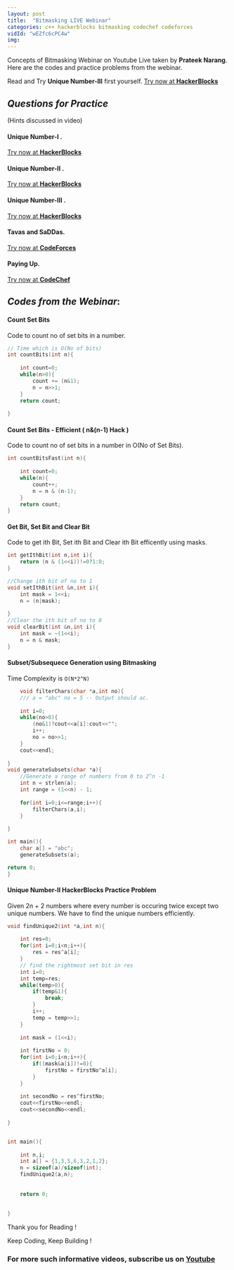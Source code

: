 ```yaml
---
layout: post
title:  "Bitmasking LIVE Webinar"
categories: c++ hackerblocks bitmasking codechef codeforces
vidId: "wEZfc6cPC4w"
img: 
---
```



Concepts of Bitmasking Webinar on Youtube Live taken by **Prateek Narang**. Here are the codes and practice problems from the webinar.



Read and Try **Unique Number-III** first yourself.
[Try now at **HackerBlocks**](https://hack.codingblocks.com/practice/p/66/458)

## **_Questions for Practice_** 
(Hints discussed in video)

#### **Unique Number-I** .

[Try now at **HackerBlocks**](https://hack.codingblocks.com/contests/c/66/462)

#### **Unique Number-II** .

[Try now at **HackerBlocks**](https://hack.codingblocks.com/contests/c/66/463)

#### **Unique Number-III** .

[Try now at **HackerBlocks**](https://hack.codingblocks.com/contests/c/66/458)

#### **Tavas and SaDDas**.
[Try now at **CodeForces**](http://codeforces.com/contest/535/problem/B)

#### **Paying Up**.
[Try now at **CodeChef**](https://www.codechef.com/problems/MARCHA1/)





## **_Codes from the Webinar_**:

#### **Count Set Bits** 

Code to count no of set bits in a number.
```c
// Time which is O(No of bits)
int countBits(int n){
    
    int count=0;
    while(n>0){
        count += (n&1);
        n = n>>1;
    }
    return count;
    
}
```

#### **Count Set Bits - Efficient ( n&(n-1) Hack )** 

Code to count no of set bits in a number in O(No of Set Bits).

```c
int countBitsFast(int n){
    
    int count=0;
    while(n){
        count++;
        n = n & (n-1);
    }
    return count;
}

```

#### **Get Bit, Set Bit and Clear Bit**


Code to get ith Bit, Set ith Bit and Clear ith Bit efficently using masks.

```c
int getIthBit(int n,int i){
    return (n & (1<<i))!=0?1:0;
}

//Change ith bit of no to 1
void setIthBit(int &n,int i){
    int mask = 1<<i;
    n = (n|mask);
    
}
//Clear the ith bit of no to 0
void clearBit(int &n,int i){
    int mask = ~(1<<i);
    n = n & mask;
}

```

#### **Subset/Subsequece Generation using Bitmasking**

Time Complexity is `O(N*2^N)`

```c
    void filterChars(char *a,int no){
    /// a = "abc" no = 5 -- Output should ac.
    
    int i=0;
    while(no>0){
        (no&1)?cout<<a[i]:cout<<"";
        i++;
        no = no>>1;
    }
    cout<<endl;
    
}
void generateSubsets(char *a){
    //Generate a range of numbers from 0 to 2^n -1
    int n = strlen(a);
    int range = (1<<n) - 1;
    
    for(int i=0;i<=range;i++){
        filterChars(a,i);
    }
    
}

int main(){
    char a[] = "abc";
    generateSubsets(a);

return 0;
}


```

#### **Unique Number-II  HackerBlocks Practice Problem**
Given 2n + 2 numbers where every number is occuring twice except two unique numbers. We have to find the unique numbers efficiently.

```c
void findUnique2(int *a,int n){
    
    int res=0;
    for(int i=0;i<n;i++){
        res = res^a[i];
    }
    // find the rightmost set bit in res
    int i=0;
    int temp=res;
    while(temp>0){
        if(temp&1){
            break;
        }
        i++;
        temp = temp>>1;
    }
    
    int mask = (1<<i);
    
    int firstNo = 0;
    for(int i=0;i<n;i++){
        if((mask&a[i])!=0){
            firstNo = firstNo^a[i];
        }
    }
    
    int secondNo = res^firstNo;
    cout<<firstNo<<endl;
    cout<<secondNo<<endl;
    
}


int main(){
    
    int n,i;
    int a[] = {1,3,5,6,3,2,1,2};
    n = sizeof(a)/sizeof(int);
    findUnique2(a,n);
    
    
    return 0;
    
    
}


```



Thank you for Reading !

Keep Coding, Keep Building !

### For more such informative videos, subscribe us on [Youtube](http://youtube.com/c/codingblocksindia)


